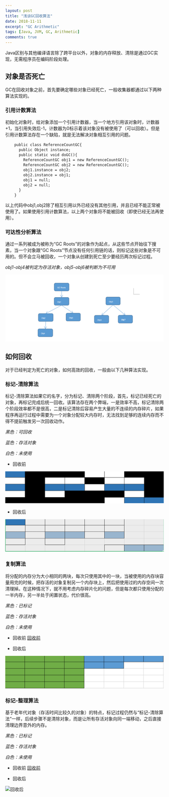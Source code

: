 ```yaml
---
layout: post
title: "浅谈GC回收算法"
date: 2018-11-11
excerpt: "GC Arithmetic"
tags: [Java, JVM, GC, Arithmetic]
comments: true
---
```


Java区别与其他编译语言除了跨平台以外，对象的内存释放、清除是通过GC实现，无需程序员在编码阶段处理。

## 对象是否死亡

GC在回收对象之前，首先要确定哪些对象已经死亡，一般收集器都通过以下两种算法实现的。

### 引用计数算法

初始化对象时，给对象添加一个引用计数器，当一个地方引用该对象时，计数器+1，当引用失效后-1，计数器为0标示着该对象没有被使用了（可以回收）。但是引用计数算法存在一个缺陷，就是无法解决对象相互引用的问题。

```
    public class ReferenceCountGC{
      public Object instance;
      public static void doGC(){
        ReferenceCountGC obj1 = new ReferenceCountGC();
        ReferenceCountGC obj2 = new ReferenceCountGC();
        obj1.instance = obj2;
        obj2.instance = obj1;
        obj1 = null;
        obj2 = null;
      }
    }

```

以上代码中obj1,obj2除了相互引用以外已经没有其他引用，并且已经不能正常被使用了。如果使用引用计数算法，以上两个对象将不能被回收（即使已经无法再使用）。

### 可达性分析算法
 通过一系列被成为被称为“GC Roots”的对象作为起点，从这些节点开始往下搜素，当一个对象跟“GC Roots”节点没有任何引用链的话，则标记这些对象是不可用的。但不会立马被回收，一个对象从创建到死亡至少要经历两次标记过程。

 *obj1-obj4被判定为存活对象，obj5-obj6被判断为不可用*

 ![GC-Roots](https://github.com/neaix/neaix.github.io/raw/master/assets/img/gc-root.png)



 ## 如何回收

 对于已经判定为死亡的对象，如何高效的回收，一般由以下几种算法实现。

 ### 标记-清除算法

 标记-清除算法如果它的名字，分为标记、清除两个阶段，首先，标记已经死亡的对象，再标记完成后统一回收。该算法存在两个弊端，一是效率不高，标记清除两个阶段效率都不是很高，二是标记清除后容易产生大量的不连续的内存碎片，如果程序再运行过程中需要为一个对象分配较大内存时，无法找到足够的连续内存而不得不提前触发另一次回收动作。

*黑色：可回收*     

*蓝色：存活对象*    

*白色：未使用*

- 回收前

 ![回收前](https://github.com/neaix/neaix.github.io/raw/master/assets/img/bq-1.png)

- 回收后

 ![回收后](https://github.com/neaix/neaix.github.io/raw/master/assets/img/bq-2.png)



 ### 复制算法

将分配的内存分为大小相同的两块，每次只使用其中的一块，当被使用的内存块容量用完的时候，把存活的对象复制另一个内存块上，然后把使用过的内存空间一次清理掉。在这种情况下，就不用考虑内存碎片化的问题，但是每次都只使用分配的一半内存，另一半处于闲置状态，代价很高。

*黑色：已标记*

*蓝色：存活对象*

*白色：未使用*

- 回收前
[回收前](https://github.com/neaix/neaix.github.io/raw/master/assets/img/copy-1.png)

- 回收后

![回收后](https://github.com/neaix/neaix.github.io/raw/master/assets/img/copy-2.png)


### 标记-整理算法

基于老年代对象（存活时间比较久的对象）的特点，标记过程仍然与“标记-清除算法”一样，后续步骤不是清除对象，而是让所有存活对象向同一端移动，之后直接清理边界意外的内存。

*黑色：已标记*

*蓝色：存活对象*

*白色：未使用*


- 回收前
[回收前](https://github.com/neaix/neaix.github.io/raw/master/assets/img/bj-copy-1.png)

- 回收后

![回收后](https://github.com/neaix/neaix.github.io/raw/master/assets/img/bj-copy-2.png)
